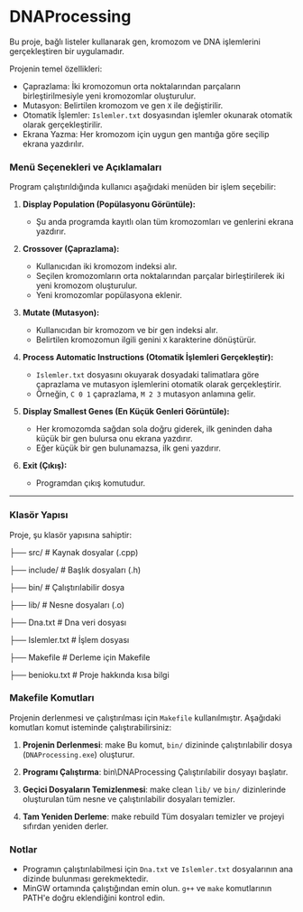# DNAProcessing
Bu proje, bağlı listeler kullanarak gen, kromozom ve DNA işlemlerini gerçekleştiren bir uygulamadır.

Projenin temel özellikleri:
- Çaprazlama: İki kromozomun orta noktalarından parçaların birleştirilmesiyle yeni kromozomlar oluşturulur.
- Mutasyon: Belirtilen kromozom ve gen `X` ile değiştirilir.
- Otomatik İşlemler: `Islemler.txt` dosyasından işlemler okunarak otomatik olarak gerçekleştirilir.
- Ekrana Yazma: Her kromozom için uygun gen mantığa göre seçilip ekrana yazdırılır.

### **Menü Seçenekleri ve Açıklamaları**
Program çalıştırıldığında kullanıcı aşağıdaki menüden bir işlem seçebilir:

1. **Display Population (Popülasyonu Görüntüle):**
   - Şu anda programda kayıtlı olan tüm kromozomları ve genlerini ekrana yazdırır.

2. **Crossover (Çaprazlama):**
   - Kullanıcıdan iki kromozom indeksi alır.
   - Seçilen kromozomların orta noktalarından parçalar birleştirilerek iki yeni kromozom oluşturulur.
   - Yeni kromozomlar popülasyona eklenir.

3. **Mutate (Mutasyon):**
   - Kullanıcıdan bir kromozom ve bir gen indeksi alır.
   - Belirtilen kromozomun ilgili genini `X` karakterine dönüştürür.

4. **Process Automatic Instructions (Otomatik İşlemleri Gerçekleştir):**
   - `Islemler.txt` dosyasını okuyarak dosyadaki talimatlara göre çaprazlama ve mutasyon işlemlerini otomatik olarak gerçekleştirir.
   - Örneğin, `C 0 1` çaprazlama, `M 2 3` mutasyon anlamına gelir.

5. **Display Smallest Genes (En Küçük Genleri Görüntüle):**
   - Her kromozomda sağdan sola doğru giderek, ilk geninden daha küçük bir gen bulursa onu ekrana yazdırır.
   - Eğer küçük bir gen bulunamazsa, ilk geni yazdırır.

6. **Exit (Çıkış):**
   - Programdan çıkış komutudur.

---

### **Klasör Yapısı**
Proje, şu klasör yapısına sahiptir:

├── src/                 # Kaynak dosyalar (.cpp)

├── include/             # Başlık dosyaları (.h)

├── bin/                 # Çalıştırılabilir dosya

├── lib/                 # Nesne dosyaları (.o)

├── Dna.txt              # Dna veri dosyası

├── Islemler.txt         # İşlem dosyası

├── Makefile             # Derleme için Makefile

├── benioku.txt          # Proje hakkında kısa bilgi


### **Makefile Komutları**
Projenin derlenmesi ve çalıştırılması için `Makefile` kullanılmıştır. Aşağıdaki komutları komut isteminde çalıştırabilirsiniz:

1. **Projenin Derlenmesi**:
make
Bu komut, `bin/` dizininde çalıştırılabilir dosya (`DNAProcessing.exe`) oluşturur.

2. **Programı Çalıştırma**:
bin\DNAProcessing
Çalıştırılabilir dosyayı başlatır.

3. **Geçici Dosyaların Temizlenmesi**:
make clean
`lib/` ve `bin/` dizinlerinde oluşturulan tüm nesne ve çalıştırılabilir dosyaları temizler.

4. **Tam Yeniden Derleme**:
make rebuild
Tüm dosyaları temizler ve projeyi sıfırdan yeniden derler.

### **Notlar**
- Programın çalıştırılabilmesi için `Dna.txt` ve `Islemler.txt` dosyalarının ana dizinde bulunması gerekmektedir.
- MinGW ortamında çalıştığından emin olun. `g++` ve `make` komutlarının PATH'e doğru eklendiğini kontrol edin.


